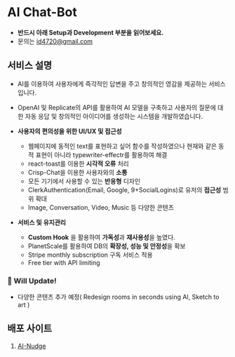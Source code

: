# AI Chat-Bot

- **반드시 아래 Setup과 Development 부분을 읽어보세요.**
- 문의는 id4720@gmail.com

## 서비스 설명
- AI를 이용하여 사용자에게 즉각적인 답변을 주고 창의적인 영감을 제공하는 서비스입니다.
- OpenAI 및 Replicate의 API를 활용하여 AI 모델을 구축하고 사용자의 질문에 대한 자동 응답 및 창의적인 아이디어를 생성하는 시스템을 개발하였습니다.

- **사용자의 편의성을 위한 UI/UX 및 접근성**
    - 웹페이지에 동적인 text를 표현하고 싶어 함수를 작성하였으나 현재와 같은 동적 표현이 아니라 typewriter-effectr를 활용하여 해결
    - react-toast를 이용한 **시각적 오류** 처리
    - Crisp-Chat을 이용한 사용자와의 **소통**
    - 모든 기기에서 사용할 수 있는 **반응형** 디자인
    - ClerkAuthentication(Email, Google, 9+SocialLogins)로 유저의 **접근성** 범위 확대
    - Image, Conversation, Video, Music 등 다양한 콘텐츠
- **서비스 및 유지관리**
    - **Custom Hook** 을 활용하여 **가독성**과 **재사용성**을 높였다.
    - PlanetScale를 활용하여 DB의 **확장성, 성능 및 안정성**을 확보
    - Stripe monthly subscription 구독 서비스 적용
    - Free tier with API limiting

### 🧭 Will Update!

- 다양한 콘텐츠 추가 예정( Redesign rooms in seconds using AI, Sketch to art )

## 배포 사이트
1. [AI-Nudge](https://ai-nudge.vercel.app)
